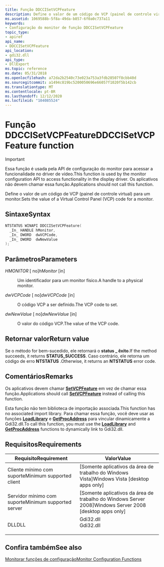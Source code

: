 ```yaml
---
title: Função DDCCISetVCPFeature
description: Define o valor de um código de VCP (painel de controle virtual) para um monitor.
ms.assetid: 1069588b-5f8a-49da-b857-6f0a0c737a11
keywords:
- Configuração do monitor de função DDCCISetVCPFeature
topic_type:
- apiref
api_name:
- DDCCISetVCPFeature
api_location:
- gdi32.dll
api_type:
- DllExport
ms.topic: reference
ms.date: 05/31/2018
ms.openlocfilehash: a72da2b2540c73e023a753a3fdb28507f8cbb40d
ms.sourcegitcommit: a1494c819bc5200050696e66057f1020f5b142cb
ms.translationtype: MT
ms.contentlocale: pt-BR
ms.lasthandoff: 12/12/2020
ms.locfileid: "104085524"
---
```

# <a name="ddccisetvcpfeature-function"></a><span data-ttu-id="ded5d-104">Função DDCCISetVCPFeature</span><span class="sxs-lookup"><span data-stu-id="ded5d-104">DDCCISetVCPFeature function</span></span>

> [!IMPORTANT]
> <span data-ttu-id="ded5d-105">Essa função é usada pela API de configuração do monitor para acessar a funcionalidade no driver de vídeo.</span><span class="sxs-lookup"><span data-stu-id="ded5d-105">This function is used by the monitor configuration API to access functionality in the display driver.</span></span> <span data-ttu-id="ded5d-106">Os aplicativos não devem chamar essa função.</span><span class="sxs-lookup"><span data-stu-id="ded5d-106">Applications should not call this function.</span></span>

 

<span data-ttu-id="ded5d-107">Define o valor de um código de VCP (painel de controle virtual) para um monitor.</span><span class="sxs-lookup"><span data-stu-id="ded5d-107">Sets the value of a Virtual Control Panel (VCP) code for a monitor.</span></span>

## <a name="syntax"></a><span data-ttu-id="ded5d-108">Sintaxe</span><span class="sxs-lookup"><span data-stu-id="ded5d-108">Syntax</span></span>


```C++
NTSTATUS WINAPI DDCCISetVCPFeature(
  _In_ HANDLE hMonitor,
  _In_ DWORD  dwVCPCode,
  _In_ DWORD  dwNewValue
);
```



## <a name="parameters"></a><span data-ttu-id="ded5d-109">Parâmetros</span><span class="sxs-lookup"><span data-stu-id="ded5d-109">Parameters</span></span>

<dl> <dt>

<span data-ttu-id="ded5d-110">*HMONITOR* \[ no\]</span><span class="sxs-lookup"><span data-stu-id="ded5d-110">*hMonitor* \[in\]</span></span>
</dt> <dd>

<span data-ttu-id="ded5d-111">Um identificador para um monitor físico.</span><span class="sxs-lookup"><span data-stu-id="ded5d-111">A handle to a physical monitor.</span></span>

</dd> <dt>

<span data-ttu-id="ded5d-112">*dwVCPCode* \[ no\]</span><span class="sxs-lookup"><span data-stu-id="ded5d-112">*dwVCPCode* \[in\]</span></span>
</dt> <dd>

<span data-ttu-id="ded5d-113">O código VCP a ser definido.</span><span class="sxs-lookup"><span data-stu-id="ded5d-113">The VCP code to set.</span></span>

</dd> <dt>

<span data-ttu-id="ded5d-114">*dwNewValue* \[ no\]</span><span class="sxs-lookup"><span data-stu-id="ded5d-114">*dwNewValue* \[in\]</span></span>
</dt> <dd>

<span data-ttu-id="ded5d-115">O valor do código VCP.</span><span class="sxs-lookup"><span data-stu-id="ded5d-115">The value of the VCP code.</span></span>

</dd> </dl>

## <a name="return-value"></a><span data-ttu-id="ded5d-116">Retornar valor</span><span class="sxs-lookup"><span data-stu-id="ded5d-116">Return value</span></span>

<span data-ttu-id="ded5d-117">Se o método for bem-sucedido, ele retornará o **status \_ êxito**.</span><span class="sxs-lookup"><span data-stu-id="ded5d-117">If the method succeeds, it returns **STATUS\_SUCCESS**.</span></span> <span data-ttu-id="ded5d-118">Caso contrário, ele retorna um código de erro **NTSTATUS** .</span><span class="sxs-lookup"><span data-stu-id="ded5d-118">Otherwise, it returns an **NTSTATUS** error code.</span></span>

## <a name="remarks"></a><span data-ttu-id="ded5d-119">Comentários</span><span class="sxs-lookup"><span data-stu-id="ded5d-119">Remarks</span></span>

<span data-ttu-id="ded5d-120">Os aplicativos devem chamar [**SetVCPFeature**](/windows/desktop/api/LowLevelMonitorConfigurationAPI/nf-lowlevelmonitorconfigurationapi-setvcpfeature) em vez de chamar essa função.</span><span class="sxs-lookup"><span data-stu-id="ded5d-120">Applications should call [**SetVCPFeature**](/windows/desktop/api/LowLevelMonitorConfigurationAPI/nf-lowlevelmonitorconfigurationapi-setvcpfeature) instead of calling this function.</span></span>

<span data-ttu-id="ded5d-121">Esta função não tem biblioteca de importação associada.</span><span class="sxs-lookup"><span data-stu-id="ded5d-121">This function has no associated import library.</span></span> <span data-ttu-id="ded5d-122">Para chamar essa função, você deve usar as funções [**LoadLibrary**](/windows/desktop/api/libloaderapi/nf-libloaderapi-loadlibrarya) e [**GetProcAddress**](/windows/desktop/api/libloaderapi/nf-libloaderapi-getprocaddress) para vincular dinamicamente a Gdi32.dll.</span><span class="sxs-lookup"><span data-stu-id="ded5d-122">To call this function, you must use the [**LoadLibrary**](/windows/desktop/api/libloaderapi/nf-libloaderapi-loadlibrarya) and [**GetProcAddress**](/windows/desktop/api/libloaderapi/nf-libloaderapi-getprocaddress) functions to dynamically link to Gdi32.dll.</span></span>

## <a name="requirements"></a><span data-ttu-id="ded5d-123">Requisitos</span><span class="sxs-lookup"><span data-stu-id="ded5d-123">Requirements</span></span>



| <span data-ttu-id="ded5d-124">Requisito</span><span class="sxs-lookup"><span data-stu-id="ded5d-124">Requirement</span></span> | <span data-ttu-id="ded5d-125">Valor</span><span class="sxs-lookup"><span data-stu-id="ded5d-125">Value</span></span> |
|-------------------------------------|--------------------------------------------------------------------------------------|
| <span data-ttu-id="ded5d-126">Cliente mínimo com suporte</span><span class="sxs-lookup"><span data-stu-id="ded5d-126">Minimum supported client</span></span><br/> | <span data-ttu-id="ded5d-127">\[Somente aplicativos da área de trabalho do Windows Vista\]</span><span class="sxs-lookup"><span data-stu-id="ded5d-127">Windows Vista \[desktop apps only\]</span></span><br/>                                       |
| <span data-ttu-id="ded5d-128">Servidor mínimo com suporte</span><span class="sxs-lookup"><span data-stu-id="ded5d-128">Minimum supported server</span></span><br/> | <span data-ttu-id="ded5d-129">\[Somente aplicativos da área de trabalho do Windows Server 2008\]</span><span class="sxs-lookup"><span data-stu-id="ded5d-129">Windows Server 2008 \[desktop apps only\]</span></span><br/>                                 |
| <span data-ttu-id="ded5d-130">DLL</span><span class="sxs-lookup"><span data-stu-id="ded5d-130">DLL</span></span><br/>                      | <dl> <span data-ttu-id="ded5d-131"><dt>Gdi32.dll</dt></span><span class="sxs-lookup"><span data-stu-id="ded5d-131"><dt>Gdi32.dll</dt></span></span> </dl> |



## <a name="see-also"></a><span data-ttu-id="ded5d-132">Confira também</span><span class="sxs-lookup"><span data-stu-id="ded5d-132">See also</span></span>

<dl> <dt>

[<span data-ttu-id="ded5d-133">Monitorar funções de configuração</span><span class="sxs-lookup"><span data-stu-id="ded5d-133">Monitor Configuration Functions</span></span>](monitor-configuration-functions.md)
</dt> </dl>

 

